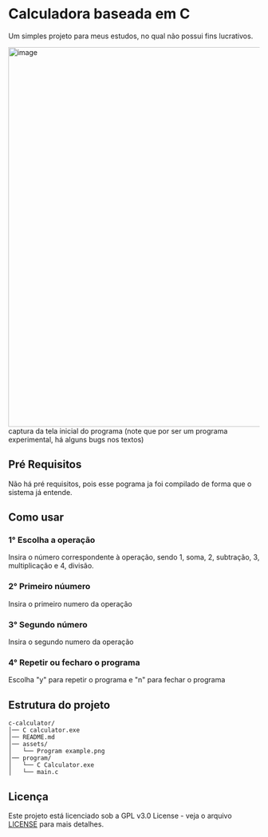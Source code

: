 # Calculadora baseada em C

Um simples projeto para meus estudos, no qual não possui fins lucrativos.



<img width="1483" height="762" alt="image" src="https://github.com/user-attachments/assets/e4e98b53-e8b4-4773-8bcf-ec70882d581a" />
captura da tela inicial do programa (note que por ser um programa experimental, há alguns bugs nos textos)

## Pré Requisitos

Não há pré requisitos, pois esse pograma ja foi compilado de forma que o sistema já entende.


## Como usar

### 1° Escolha a operação
Insira o número correspondente à operação, sendo 1, soma, 2, subtração, 3, multiplicação e 4, divisão.

### 2° Primeiro núumero
Insira o primeiro numero da operação

### 3° Segundo número
Insira o segundo numero da operação

### 4° Repetir ou fecharo o programa
Escolha "y" para repetir o programa e "n" para fechar o programa

## Estrutura do projeto

```
c-calculator/
│── C calculator.exe
│── README.md
│── assets/
│   └── Program example.png
│── program/
│   └── C Calculator.exe
│   └── main.c

```

## Licença  

Este projeto está licenciado sob a GPL v3.0 License - veja o arquivo [LICENSE](LICENSE) para mais detalhes.  
